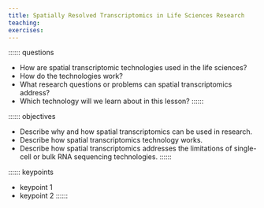```yaml
---
title: Spatially Resolved Transcriptomics in Life Sciences Research
teaching:
exercises:
---
```


:::::: questions
 - How are spatial transcriptomic technologies used in the life sciences?
 - How do the technologies work?
 - What research questions or problems can spatial transcriptomics address?
  - Which technology will we learn about in this lesson?
::::::

:::::: objectives
 - Describe why and how spatial transcriptomics can be used in research.
  - Describe how spatial transcriptomics technology works. 
 - Describe how spatial transcriptomics addresses the limitations of single-cell or bulk RNA sequencing technologies. 
::::::

<!-- EPISODE CONTENT HERE -->

:::::: keypoints
 - keypoint 1
 - keypoint 2
::::::
